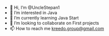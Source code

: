 - 👋 Hi, I’m @UncleStepan1
- 👀 I’m interested in Java
- 🌱 I’m currently learning Java Start
- 💞️ I’m looking to collaborate on First projects 
- 📫 How to reach me kreedo.group@gmail.com

<!---
UncleStepan1/UncleStepan1 is a ✨ special ✨ repository because its `README.md` (this file) appears on your GitHub profile.
You can click the Preview link to take a look at your changes.
--->
